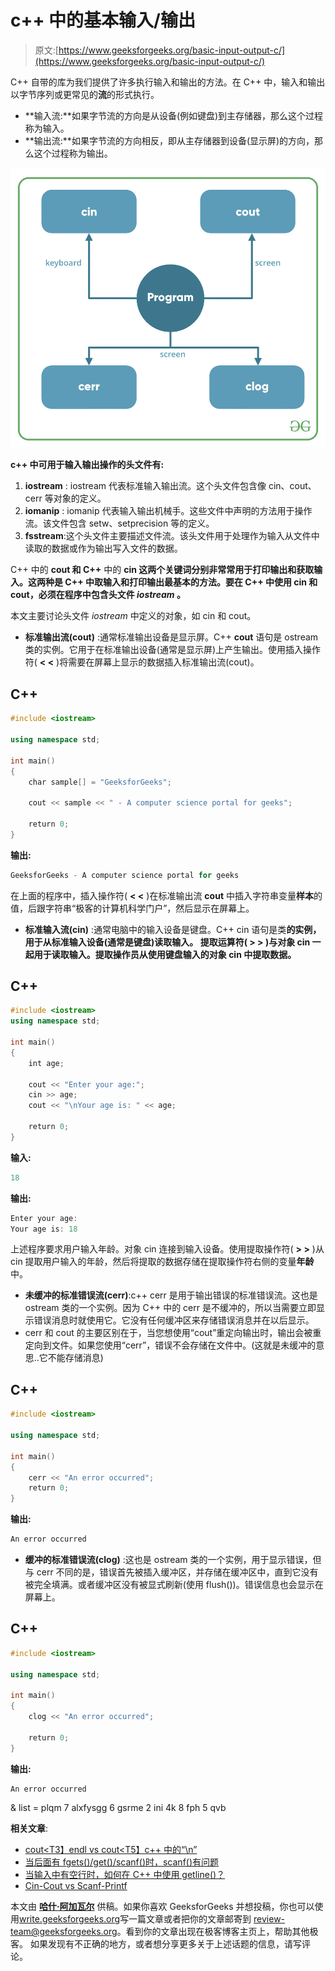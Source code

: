 # c++ 中的基本输入/输出

> 原文:[https://www.geeksforgeeks.org/basic-input-output-c/](https://www.geeksforgeeks.org/basic-input-output-c/)

C++ 自带的库为我们提供了许多执行输入和输出的方法。在 C++ 中，输入和输出以字节序列或更常见的**流**的形式执行。

*   **输入流:**如果字节流的方向是从设备(例如键盘)到主存储器，那么这个过程称为输入。
*   **输出流:**如果字节流的方向相反，即从主存储器到设备(显示屏)的方向，那么这个过程称为输出。

![Basic Input / Output in C++ ](img/b0b96a1fd231581021e2500a4cffe12b.png)

**c++ 中可用于输入输出操作的头文件有:**

1.  **iostream** : iostream 代表标准输入输出流。这个头文件包含像 cin、cout、cerr 等对象的定义。
2.  **iomanip** : iomanip 代表输入输出机械手。这些文件中声明的方法用于操作流。该文件包含 setw、setprecision 等的定义。
3.  **fsstream**:这个头文件主要描述文件流。该头文件用于处理作为输入从文件中读取的数据或作为输出写入文件的数据。

C++ 中的 **cout 和 C++** 中的 **cin 这两个关键词分别非常常用于打印输出和获取输入。这两种是 C++ 中取输入和打印输出最基本的方法。要在 C++ 中使用 cin 和 cout，必须在程序中包含头文件 *iostream* 。**

本文主要讨论头文件 *iostream* 中定义的对象，如 cin 和 cout。

*   **标准输出流(cout)** :通常标准输出设备是显示屏。C++ **cout** 语句是 ostream 类的实例。它用于在标准输出设备(通常是显示屏)上产生输出。使用插入操作符( **< <** )将需要在屏幕上显示的数据插入标准输出流(cout)。

## C++

```cpp
#include <iostream>

using namespace std;

int main()
{
    char sample[] = "GeeksforGeeks";

    cout << sample << " - A computer science portal for geeks";

    return 0;
}
```

**输出:**

```cpp
GeeksforGeeks - A computer science portal for geeks
```

在上面的程序中，插入操作符( **< <** )在标准输出流 **cout** 中插入字符串变量**样本**的值，后跟字符串“极客的计算机科学门户”，然后显示在屏幕上。

*   **标准输入流(cin)** :通常电脑中的输入设备是键盘。C++ cin 语句是类**的实例，用于从标准输入设备(通常是键盘)读取输入。
    提取运算符( **> >** )与对象 **cin** 一起用于读取输入。提取操作员从使用键盘输入的对象 **cin** 中提取数据。**

## C++

```cpp
#include <iostream>
using namespace std;

int main()
{
    int age;

    cout << "Enter your age:";
    cin >> age;
    cout << "\nYour age is: " << age;

    return 0;
}
```

**输入:**

```cpp
18
```

**输出:**

```cpp
Enter your age:
Your age is: 18
```

上述程序要求用户输入年龄。对象 cin 连接到输入设备。使用提取操作符( **> >** )从 cin 提取用户输入的年龄，然后将提取的数据存储在提取操作符右侧的变量**年龄**中。

*   **未缓冲的标准错误流(cerr)**:c++ cerr 是用于输出错误的标准错误流。这也是 ostream 类的一个实例。因为 C++ 中的 cerr 是不缓冲的，所以当需要立即显示错误消息时就使用它。它没有任何缓冲区来存储错误消息并在以后显示。
*   cerr 和 cout 的主要区别在于，当您想使用“cout”重定向输出时，输出会被重定向到文件。如果您使用“cerr”，错误不会存储在文件中。(这就是未缓冲的意思..它不能存储消息)

## C++

```cpp
#include <iostream>

using namespace std;

int main()
{
    cerr << "An error occurred";
    return 0;
}
```

**输出:**

```cpp
An error occurred
```

*   **缓冲的标准错误流(clog)** :这也是 ostream 类的一个实例，用于显示错误，但与 cerr 不同的是，错误首先被插入缓冲区，并存储在缓冲区中，直到它没有被完全填满。或者缓冲区没有被显式刷新(使用 flush())。错误信息也会显示在屏幕上。

## C++

```cpp
#include <iostream>

using namespace std;

int main()
{
    clog << "An error occurred";

    return 0;
}
```

**输出:**

```cpp
An error occurred
```

& list = plqm 7 alxfysgg 6 gsrme 2 ini 4k 8 fph 5 qvb

**相关文章**:

*   [cout<T3】endl vs cout<T5】c++ 中的“\n”](https://www.geeksforgeeks.org/endl-vs-n/)
*   [当后面有 fgets()/get()/scanf()时，scanf()有问题](https://www.geeksforgeeks.org/problem-with-scanf-when-there-is-fgetsgetsscanf-after-it/)
*   [当输入中有空行时，如何在 C++ 中使用 getline()？](https://www.geeksforgeeks.org/how-to-use-getline-in-c-when-there-are-black-lines-in-input/)
*   [Cin-Cout vs Scanf-Printf](https://www.geeksforgeeks.org/cincout-vs-scanfprintf/)

本文由 [**哈什·阿加瓦尔**](https://www.facebook.com/harsh.agarwal.16752) 供稿。如果你喜欢 GeeksforGeeks 并想投稿，你也可以使用[write.geeksforgeeks.org](https://write.geeksforgeeks.org)写一篇文章或者把你的文章邮寄到 review-team@geeksforgeeks.org。看到你的文章出现在极客博客主页上，帮助其他极客。
如果发现有不正确的地方，或者想分享更多关于上述话题的信息，请写评论。